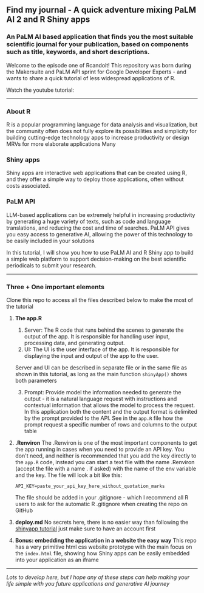 ## Find my journal - A quick adventure mixing PaLM AI 2 and R Shiny apps
### An PaLM AI based application that finds you the most suitable scientific journal for your publication, based on components such as title, keywords, and short descriptions.

Welcome to the episode one of Rcandoit! 
This repository was born during the Makersuite and PaLM API sprint for Google Developer Experts - and wants to share a quick tutorial of less widespread applications of R. 

Watch the youtube tutorial:

___
### About R
R is a popular programming language for data analysis and visualization, but the community often does not fully explore its possibilities and simplicity for building cutting-edge technology apps to increase productivity or design MRVs for more elaborate applications
Many 

### Shiny apps
Shiny apps are interactive web applications that can be created using R, and they offer a simple way to deploy those applications, often without costs associated.

### PaLM API
LLM-based applications can be extremely helpful in increasing productivity by generating a huge variety of texts, such as code and language translations, and reducing the cost and time of searches. PaLM API gives you easy access to generative AI, allowing the power of this technology to be easily included in your solutions


In this tutorial, I will show you how to use PaLM AI and R Shiny app to build a simple web platform to support decision-making on the best scientific periodicals to submit your research.
___
### Three + One important elements

Clone this repo to access all the files described below to make the most of the tutorial

1. **The app.R**
   1. Server: The R code that runs behind the scenes to generate the output of the app. It is responsible for handling user input, processing data, and generating output.
   2. UI: The UI is the user interface of the app. It is responsible for displaying the input and output of the app to the user.
   
   Server and UI can be described in separate file or in the same file as shown in this tutorial, as long as the main function `shinyApp()` shows both parameters

   3. Prompt: Provide model the information needed to generate the output - it is a natural language request with instructions and contextual information that allows the model to process the request. In this application both the content and the output format is delimited by the prompt provided to the API. See in the `app.R` file how the prompt request a specific number of rows and columns to the output table
   
2. **.Renviron**
   The .Renviron is one of the most important components to get the app running in cases when you need to provide an API key. You don't need, and neither is recommended that you add the key directly to the `app.R` code, instead you can start a text file with the name .Renviron (accept the file with a name . if asked) with the name of the env variable and the key. The file will look a bit like this:
   
   ```
   API_KEY=paste_your_api_key_here_without_quotation_marks
   ```
   The file should be added in your .gitignore - which I recommend all R users to ask for the automatic R .gitignore when creating the repo on GitHub

3. **deploy.md**
   No secrets here, there is no easier way than following the [shinyapp tutorial](https://www.shinyapps.io/admin/#/dashboard) just make sure to have an account first

4. **Bonus: embedding the application in a website the easy way**
    This repo has a very primitive html css website prototype with the main focus on the `index.html` file, showing how Shiny apps can be easily embedded into your application as an iframe
___

_Lots to develop here, but I hope any of these steps can help making your life simple with you future applications and generative AI journey_

